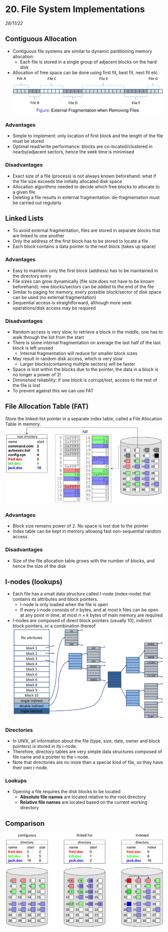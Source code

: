 
# 20. File System Implementations
_28/11/22_
## Contiguous Allocation
- Contiguous file systems are similar to dynamic partitioning memory allocation: 
	- Each file is stored in a single group of adjacent blocks on the hard disk
- Allocation of free space can be done using first fit, best fit, next fit etc
![](../_resources/20221128131123.png)
### Advantages
- Simple to implement: only location of first block and the length of the file must be stored
- Optimal read/write performance: blocks are co-located/clustered in nearby/adjacent sectors, hence the seek time is minimised
### Disadvantages
- Exact size of a file (process) is not always known beforehand: what if the file size exceeds the initially allocated disk space
- Allocation algorithms needed to decide which free blocks to allocate to a given file
- Deleting a file results in external fragmentation: de-fragmentation must be carried out regularly

## Linked Lists
- To avoid external fragmentation, files are stored in separate blocks that are linked to one another
- Only the address of the first block has to be stored to locate a file
- Each block contains a data pointer to the next block (takes up space)
### Advantages
- Easy to maintain: only the first block (address) has to be maintained in the directory entry
- File sizes can grow dynamically (file size does not have to be known beforehand): new blocks/sectors can be added to the end of the file
- Similar to paging for memory, every possible block/sector of disk space can be used (no external fragmentation)
- Sequential access is straightforward, although more seek operations/disk access may be required

### Disadvantages
- Random access is very slow, to retrieve a block in the middle, one has to walk through the list from the start
- There is some internal fragmentation on average the last half of the last block is left unused
	- Internal fragmentation will reduce for smaller block sizes
- May result in random disk access, which is very slow
	- Larger blocks(containing multiple sectors) will be faster
- Space is lost within the blocks due to the pointer, the data in a block is no longer a power of 2!
- Diminished reliability: if one block is corrupt/lost, access to the rest of the file is lost
- To prevent against this we can use FAT
## File Allocation Table (FAT)
Store the linked-list pointer in a separate index table, called a File Allocation Table in memory.
![](../_resources/20221128132414.png)
### Advantages
- Block size remains power of 2. No space is lost due to the pointer
- Index table can be kept in memory allowing fast non-sequential random access.

### Disadvantages
- Size of the file allocation table grows with the number of blocks, and hence the size of the disk
## I-nodes (lookups)
- Each file has a small data structure called I-node (index-node) that contains its attributes and block pointers.
	- I-node is only loaded when the file is open
	- If every I-node consists of n bytes, and at most k files can be open at any point in time, at most $n\times k$ bytes of main memory are required
- I-nodes are composed of direct block pointers (usually 10), indirect block pointers, or a combination thereof
![](../_resources/20221128132757.png)

### Directories
- In UNIX, all information about the file (type, size, date, owner and block pointers) is stored in its i-node.
- Therefore, directory tables are very simple data structures composed of file name and a pointer to the i-node.
- Note that directories are no more than a special kind of file, so they have their own i-node.
### Lookups
- Opening a file requires the disk blocks to be located
	- **Absolute file names** are located relative to the root directory
	- **Relative file names** are located based on the current working directory

## Comparison
![](../_resources/20221128133322.png)